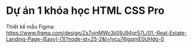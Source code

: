 # Dự án 1 khóa học HTML CSS Pro
Thiết kế mẫu Figma: https://www.figma.com/design/Zs7vjnMWc3jj09J94gr57L/01.-Real-Estate-Landing-Page-(Easy)-(1)?node-id=25-2&t=Iycu76jgqmE0UHdg-0